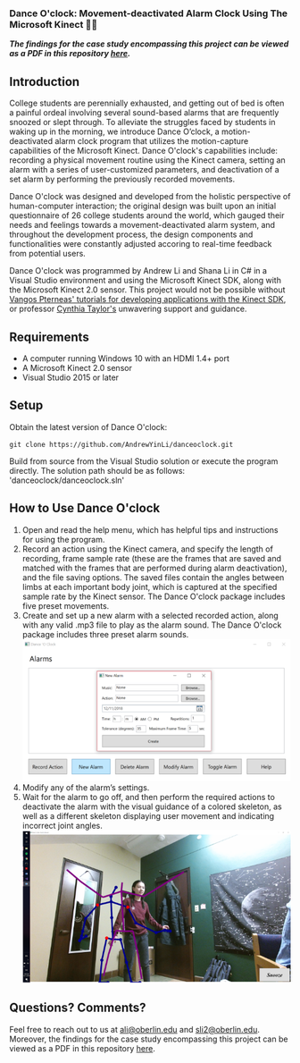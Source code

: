### Dance O'clock: Movement-deactivated Alarm Clock Using The Microsoft Kinect :dancers::alarm_clock:

**_The findings for the case study encompassing this project can be viewed as a PDF in this repository [here](danceoclock_paper.pdf)._**

## Introduction
College students are perennially exhausted, and getting out of bed is often a painful ordeal involving several sound-based alarms that are frequently snoozed or slept through. To alleviate the struggles faced by students in waking up in the morning, we introduce Dance O’clock, a motion-deactivated alarm clock program that utilizes the motion-capture capabilities of the Microsoft Kinect. Dance O'clock's capabilities include: recording a physical movement routine using the Kinect camera, setting an alarm with a series of user-customized parameters, and deactivation of a set alarm by performing the previously recorded movements. 

Dance O'clock was designed and developed from the holistic perspective of human-computer interaction; the original design was built upon an initial questionnaire of 26 college students around the world, which gauged their needs and feelings towards a movement-deactivated alarm system, and throughout the development process, the design components and functionalities were constantly adjusted accoring to real-time feedback from potential users. 

Dance O'clock was programmed by Andrew Li and Shana Li in C# in a Visual Studio environment and using the Microsoft Kinect SDK, along with the Microsoft Kinect 2.0 sensor. This project would not be possible without [Vangos Pterneas' tutorials for developing applications with the Kinect SDK](https://pterneas.com/), or professor [Cynthia Taylor's](https://cs.oberlin.edu/~ctaylor/) unwavering support and guidance.

## Requirements
- A computer running Windows 10 with an HDMI 1.4+ port
- A Microsoft Kinect 2.0 sensor
- Visual Studio 2015 or later

## Setup

Obtain the latest version of Dance O'clock:
```
git clone https://github.com/AndrewYinLi/danceoclock.git
```

Build from source from the Visual Studio solution or execute the program directly. The solution path should be as follows: 'danceoclock/danceoclock.sln'

## How to Use Dance O'clock
1. Open and read the help menu, which has helpful tips and instructions for using the program.
2. Record an action using the Kinect camera, and specify the length of recording, frame sample rate (these are the frames that are saved and matched with the frames that are performed during alarm deactivation), and the file saving options. The saved files contain the angles between limbs at each important body joint, which is captured at the specified sample rate by the Kinect sensor. The Dance O'clock package includes five preset movements.
3. Create and set up a new alarm with a selected recorded action, along with any valid .mp3 file to play as the alarm sound. The Dance O'clock package includes three preset alarm sounds.
![alt text](README_assets/ui1.png "Creating a new alarm")
4. Modify any of the alarm’s settings.
5. Wait for the alarm to go off, and then perform the required actions to deactivate the alarm with the visual guidance of a colored skeleton, as well as a different skeleton displaying user movement and indicating incorrect joint angles.
![alt text](README_assets/demo.png "Deactivating the alarm")
## Questions? Comments?
Feel free to reach out to us at ali@oberlin.edu and sli2@oberlin.edu. Moreover, the findings for the case study encompassing this project can be viewed as a PDF in this repository [here](danceoclock_paper.pdf).
